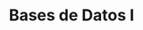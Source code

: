 ---
page_id: course_5
layout: page
title: Bases de Datos I
description:
location: ETITC
img: 
redirect: https://github.com/uETITC/DataBasesI-TPC-4-2011
importance: 0
category: ETITC-2024-2
related_publications: true
---